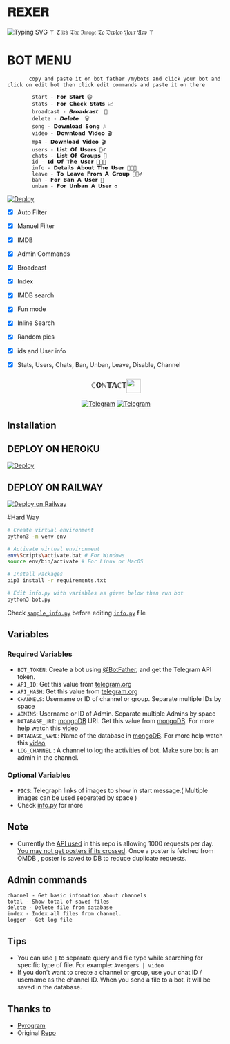 # <b>𝐑𝐄𝐗𝐄𝐑</b>
![Typing SVG](https://readme-typing-svg.herokuapp.com/?lines=welcome+To+𝐑𝐄𝐗𝐄𝐑!;created+by+zinan+tech+2+.+O!;A+simple+autofilter+Bot!;Auto+filter+with+double+button!;start+message+with+pic!;and+all+other+features!;⚠️+if+you+need+menu+check+down+⚠️!)
 ⚚ ℭ𝔩𝔦𝔠𝔨 𝔗𝔥𝔢 ℑ𝔪𝔞𝔤𝔢 𝔗𝔬 𝔇𝔢𝔭𝔩𝔬𝔶 𝔜𝔬𝔲𝔯 𝔄𝔭𝔭 ⚚
# <b>BOT MENU</b>
           copy and paste it on bot father /mybots and click your bot and click on edit bot then click edit commands and paste it on there

            start - 𝗙𝗼𝗿 𝗦𝘁𝗮𝗿𝘁 😄
            stats - 𝗙𝗼𝗿 𝗖𝗵𝗲𝗰𝗸 𝗦𝘁𝗮𝘁𝘀 📈
            broadcast - 𝘽𝙧𝙤𝙖𝙙𝙘𝙖𝙨𝙩  💠
            delete - 𝘿𝙚𝙡𝙚𝙩𝙚  🗑
            song - 𝗗𝗼𝘄𝗻𝗹𝗼𝗮𝗱 𝗦𝗼𝗻𝗴 🎶 
            video - 𝗗𝗼𝘄𝗻𝗹𝗼𝗮𝗱 𝗩𝗶𝗱𝗲𝗼 🎬
            mp4 - 𝗗𝗼𝘄𝗻𝗹𝗼𝗮𝗱 𝗩𝗶𝗱𝗲𝗼 🎬
            users - 𝗟𝗶𝘀𝘁 𝗢𝗳 𝗨𝘀𝗲𝗿𝘀 🧍‍♂
            chats - 𝗟𝗶𝘀𝘁 𝗢𝗳 𝗚𝗿𝗼𝘂𝗽𝘀 👫
            id - 𝗜𝗱 𝗢𝗳 𝗧𝗵𝗲 𝗨𝘀𝗲𝗿 👩🏻‍💻
            info - 𝗗𝗲𝘁𝗮𝗶𝗹𝘀 𝗔𝗯𝗼𝘂𝘁 𝗧𝗵𝗲 𝗨𝘀𝗲𝗿 👩🏻‍💻
            leave - 𝗧𝗼 𝗟𝗲𝗮𝘃𝗲 𝗙𝗿𝗼𝗺 𝗔 𝗚𝗿𝗼𝘂𝗽 🚶🏻‍♂
            ban - 𝗙𝗼𝗿 𝗕𝗮𝗻 𝗔 𝗨𝘀𝗲𝗿 🚫
            unban - 𝗙𝗼𝗿 𝗨𝗻𝗯𝗮𝗻 𝗔 𝗨𝘀𝗲𝗿 ♻️






[![Deploy](https://telegra.ph/file/37d5862e978b6aaeb1b37.jpg)](https://heroku.com/deploy?template=https://github.com/Zinan100/Red-Fox.git)

- [x] Auto Filter
- [x] Manuel Filter
- [x] IMDB
- [x] Admin Commands
- [x] Broadcast
- [x] Index
- [x] IMDB search
- [x] Fun mode
- [x] Inline Search
- [x] Random pics
- [x] ids and User info 
- [x] Stats, Users, Chats, Ban, Unban, Leave, Disable, Channel



<h3 align="center">ℂ𝕆ℕ𝕋𝔸ℂ𝕋<img align="center" src="https://github.com/Aadhi000/Adv-Ajax/blob/main/assets/Handshake.gif" height="33px" /></h3>
<p align="center">
<a href="https://t.me/Aadhi010"><img alt="Telegram" src="https://img.shields.io/badge/𝙳𝙴𝚅 1-2CA5E0?style=for-the-badge&logo=telegram&logoColor=white"/></a>
<a href="https://t.me/Zinan00100"><img alt="Telegram" src="https://img.shields.io/badge/𝙳𝙴𝚅 2-2CA5E0?style=for-the-badge&logo=telegram&logoColor=white"/></a>
</p>



## Installation

















## DEPLOY ON HEROKU
[![Deploy](https://www.herokucdn.com/deploy/button.svg)](https://heroku.com/deploy?template=https://github.com/Zinan100/Red-Fox)

## DEPLOY ON RAILWAY
[![Deploy on Railway](https://railway.app/button.svg)](https://railway.app/new/template?template=https%3A%2F%2Fgithub.com%2Frailwayapp%2Fexamples%2Ftree%2Fmaster%2Fexamples%2Fflask&envs=ADMINS%2CAPI_HASH%2CAPI_ID%2CAUTH_CHANNEL%2CAUTH_USERS%2CBOT_TOKEN%2CCACHE_TIME%2CCHANNELS%2CCOLLECTION_NAME%2CCUSTOM_FILE_CAPTION%2CDATABASE_NAME%2CDATABASE_URI%2CLOG_CHANNEL%2CPICS%2CSUPPORT_CHAT%2CUSE_CAPTION_FILTER&optionalEnvs=AUTH_CHANNEL%2CAUTH_USERS&ADMINSDesc=Username+or+ID+of+Admin.+Separate+multiple+Admins+by+space.&API_HASHDesc=Get+this+value+from+https%3A%2F%2Fmy.telegram.org&API_IDDesc=Get+this+value+from+https%3A%2F%2Fmy.telegram.org&AUTH_CHANNELDesc=ID+of+channel.Make+sure+bot+is+admin+in+this+channel.+Without+subscribing+this+channel+users+cannot+use+bot.&AUTH_USERSDesc=Username+or+ID+of+users+to+give+access+of+inline+search.+Separate+multiple+users+by+space.+Leave+it+empty+if+you+don%27t+want+to+restrict+bot+usage.&BOT_TOKENDesc=Your+bot+token&CACHE_TIMEDesc=The+maximum+amount+of+time+in+seconds+that+the+result+of+the+inline+query+may+be+cached+on+the+server&CHANNELSDesc=Username+or+ID+of+channel+or+group.+Separate+multiple+IDs+by+space&COLLECTION_NAMEDesc=Name+of+the+collections.+Defaults+to+Telegram_files.+If+you+are+using+the+same+database%2C+then+use+different+collection+name+for+each+bot&CUSTOM_FILE_CAPTIONDesc=A+custom+file+caption+for+your+files.+formatable+with+%2C+file_name%2C+file_caption%2C+file_size%2C+Read+Readme.md+for+better+understanding.&DATABASE_NAMEDesc=Name+of+the+database+in+mongoDB.+For+more+help+watch+this+video+-+https%3A%2F%2Fyoutu.be%2FdsuTn4qV2GA&DATABASE_URIDesc=mongoDB+URI.+Get+this+value+from+https%3A%2F%2Fwww.mongodb.com.+For+more+help+watch+this+video+-+https%3A%2F%2Fyoutu.be%2FdsuTn4qV2GA&LOG_CHANNELDesc=Bot+Logs%2CGive+a+channel+id+with+-100xxxxxxx&PICSDesc=Add+some+telegraph+link+of+pictures&SUPPORT_CHATDesc=Username+of+a+Support+Group+%2F+ADMIN.+%28+Should+be+username+without+%40+and+not+ID%29&USE_CAPTION_FILTERDesc=Whether+bot+should+use+captions+to+improve+search+results.+%28True+False%29&CACHE_TIMEDefault=300&COLLECTION_NAMEDefault=Telegram_files&USE_CAPTION_FILTERDefault=False&referralCode=Alif)

#Hard Way

```bash
# Create virtual environment
python3 -m venv env

# Activate virtual environment
env\Scripts\activate.bat # For Windows
source env/bin/activate # For Linux or MacOS

# Install Packages
pip3 install -r requirements.txt

# Edit info.py with variables as given below then run bot
python3 bot.py
```
Check [`sample_info.py`](sample_info.py) before editing [`info.py`](info.py) file

## Variables

### Required Variables
* `BOT_TOKEN`: Create a bot using [@BotFather](https://telegram.dog/BotFather), and get the Telegram API token.
* `API_ID`: Get this value from [telegram.org](https://my.telegram.org/apps)
* `API_HASH`: Get this value from [telegram.org](https://my.telegram.org/apps)
* `CHANNELS`: Username or ID of channel or group. Separate multiple IDs by space
* `ADMINS`: Username or ID of Admin. Separate multiple Admins by space
* `DATABASE_URI`: [mongoDB](https://www.mongodb.com) URI. Get this value from [mongoDB](https://www.mongodb.com). For more help watch this [video](https://youtu.be/1G1XwEOnxxo)
* `DATABASE_NAME`: Name of the database in [mongoDB](https://www.mongodb.com). For more help watch this [video](https://youtu.be/1G1XwEOnxxo)
* `LOG_CHANNEL` : A channel to log the activities of bot. Make sure bot is an admin in the channel.
### Optional Variables
* `PICS`: Telegraph links of images to show in start message.( Multiple images can be used seperated by space )
* Check [info.py](https://github.com/EvamariaTG/evamaria/blob/master/info.py) for more

## Note
* Currently the [API used](http://www.omdbapi.com) in this repo is allowing 1000 requests per day. [You may not get posters if its crossed](https://t.me/ThankTelegram/910168). 
Once a poster is fetched from OMDB , poster is saved to DB to reduce duplicate requests.

## Admin commands
```
channel - Get basic infomation about channels
total - Show total of saved files
delete - Delete file from database
index - Index all files from channel.
logger - Get log file
```

## Tips
* You can use `|` to separate query and file type while searching for specific type of file. For example: `Avengers | video`
* If you don't want to create a channel or group, use your chat ID / username as the channel ID. When you send a file to a bot, it will be saved in the database.



## Thanks to 
* [Pyrogram](https://github.com/pyrogram/pyrogram)
* Original [Repo](https://github.com/Aadhi000/Ajax)
